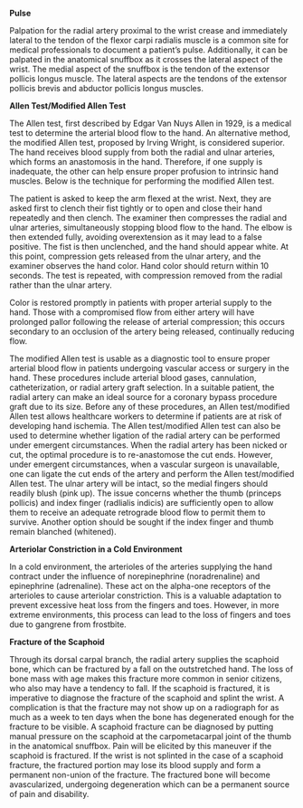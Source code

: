 **Pulse**

Palpation for the radial artery proximal to the wrist crease and immediately lateral to the tendon of the flexor carpi radialis muscle is a common site for medical professionals to document a patient’s pulse. Additionally, it can be palpated in the anatomical snuffbox as it crosses the lateral aspect of the wrist. The medial aspect of the snuffbox is the tendon of the extensor pollicis longus muscle. The lateral aspects are the tendons of the extensor pollicis brevis and abductor pollicis longus muscles.

**Allen Test/Modified Allen Test**

The Allen test, first described by Edgar Van Nuys Allen in 1929, is a medical test to determine the arterial blood flow to the hand. An alternative method, the modified Allen test, proposed by Irving Wright, is considered superior. The hand receives blood supply from both the radial and ulnar arteries, which forms an anastomosis in the hand. Therefore, if one supply is inadequate, the other can help ensure proper profusion to intrinsic hand muscles. Below is the technique for performing the modified Allen test.

The patient is asked to keep the arm flexed at the wrist. Next, they are asked first to clench their fist tightly or to open and close their hand repeatedly and then clench. The examiner then compresses the radial and ulnar arteries, simultaneously stopping blood flow to the hand. The elbow is then extended fully, avoiding overextension as it may lead to a false positive. The fist is then unclenched, and the hand should appear white. At this point, compression gets released from the ulnar artery, and the examiner observes the hand color. Hand color should return within 10 seconds. The test is repeated, with compression removed from the radial rather than the ulnar artery.

Color is restored promptly in patients with proper arterial supply to the hand. Those with a compromised flow from either artery will have prolonged pallor following the release of arterial compression; this occurs secondary to an occlusion of the artery being released, continually reducing flow.

The modified Allen test is usable as a diagnostic tool to ensure proper arterial blood flow in patients undergoing vascular access or surgery in the hand. These procedures include arterial blood gases, cannulation, catheterization, or radial artery graft selection. In a suitable patient, the radial artery can make an ideal source for a coronary bypass procedure graft due to its size. Before any of these procedures, an Allen test/modified Allen test allows healthcare workers to determine if patients are at risk of developing hand ischemia. The Allen test/modified Allen test can also be used to determine whether ligation of the radial artery can be performed under emergent circumstances. When the radial artery has been nicked or cut, the optimal procedure is to re-anastomose the cut ends. However, under emergent circumstances, when a vascular surgeon is unavailable, one can ligate the cut ends of the artery and perform the Allen test/modified Allen test. The ulnar artery will be intact, so the medial fingers should readily blush (pink up). The issue concerns whether the thumb (princeps pollicis) and index finger (radlialis indicis) are sufficiently open to allow them to receive an adequate retrograde blood flow to permit them to survive. Another option should be sought if the index finger and thumb remain blanched (whitened).

**Arteriolar Constriction in a Cold Environment**

In a cold environment, the arterioles of the arteries supplying the hand contract under the influence of norepinephrine (noradrenaline) and epinephrine (adrenaline). These act on the alpha-one receptors of the arterioles to cause arteriolar constriction. This is a valuable adaptation to prevent excessive heat loss from the fingers and toes. However, in more extreme environments, this process can lead to the loss of fingers and toes due to gangrene from frostbite.

**Fracture of the Scaphoid**

Through its dorsal carpal branch, the radial artery supplies the scaphoid bone, which can be fractured by a fall on the outstretched hand. The loss of bone mass with age makes this fracture more common in senior citizens, who also may have a tendency to fall. If the scaphoid is fractured, it is imperative to diagnose the fracture of the scaphoid and splint the wrist. A complication is that the fracture may not show up on a radiograph for as much as a week to ten days when the bone has degenerated enough for the fracture to be visible. A scaphoid fracture can be diagnosed by putting manual pressure on the scaphoid at the carpometacarpal joint of the thumb in the anatomical snuffbox. Pain will be elicited by this maneuver if the scaphoid is fractured. If the wrist is not splinted in the case of a scaphoid fracture, the fractured portion may lose its blood supply and form a permanent non-union of the fracture. The fractured bone will become avascularized, undergoing degeneration which can be a permanent source of pain and disability.